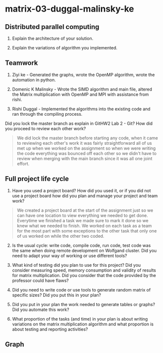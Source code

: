 # matrix-03-duggal-malinsky-ke

## **Distributed parallel computing**
1. Explain the architecture of your solution.

2. Explain the variations of algorithm you implemented.

## **Teamwork**
1. Ziyi ke - Generated the graphs, wrote the OpenMP algorithm, wrote the automation in python.

2. Domenic K Malinsky - Wrote the SIMD algorithm and main file, altered the Matrix multiplication with OpenMP and MPI with assistance from rishi. 

3. Rishi Duggal - Implemented the algorithms into the existing code and ran through the compiling process.

Did you lock the master branch as explain in GitHW2 Lab 2 - Git? How did you proceed to review each other work?
  > We did lock the master branch before starting any code, when it came to reviewing each other's work it was fairly straightforward all of us met up when we     worked on the assignment so when we were writing the code everything was bounced off each other so we didn't have to review when merging with the main         branch since it was all one joint effort.

## **Full project life cycle**
1. Have you used a project board? How did you used it, or if you did not use a project board how did you plan and manage your project and team work?
> We created a project board at the start of the assignment just so we can have one location to view everything we needed to get done. Everytime we finished a task we made sure to mark it done so we knew what we needed to finish. We worked on each task as a team for the most part with some exceptions to the other task that only one of us worked on while the other two coded.
2. Is the usual cycle: write code, compile code,  run code, test code was the same when doing remote development on Wolfgand cluster. Did you need to adapt your way of working or use different tools?

3. What kind of testing did you plan to use for this project? Did you consider measuring speed, memory consumption and validity of results for matrix multiplication. Did you consider that the code provided by the professor could have flaws?

4. Did you need to write code or use tools to generate random matrix of specific sizes? Did you put this in your plan? 

5. Did you put in your plan the work needed to generate tables or graphs? Did you automate this work?  

6. What proportion of the tasks (and time) in your plan is  about writing variations on the matrix multiplication algorithm and what proportion is about testing and reporting activities?

## **Graph**
